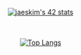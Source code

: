 

<div align="center">
  

 
  [![jaeskim's 42 stats](https://badge42.herokuapp.com/api/stats/pbolton)](https://github.com/AndrewTheTeacher/badge42)


</br>

[![Top Langs](https://github-readme-stats.vercel.app/api/top-langs/?username=AndrewTheTeacher&langs_count=8)](https://github.com/anuraghazra/github-readme-stats)


</div>
